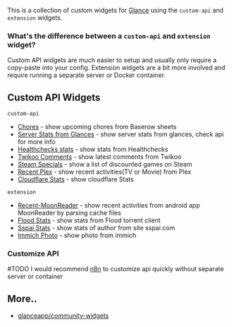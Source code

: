This is a collection of custom widgets for [Glance](https://github.com/glanceapp/glance) using the `custom-api` and `extension` widgets.

### What's the difference between a `custom-api` and `extension` widget?

Custom API widgets are much easier to setup and usually only require a copy-paste into your config. Extension widgets are a bit more involved and require running a separate server or Docker container.

## Custom API Widgets

`custom-api`
- [Chores](widgets/chores-from-baserow/README.md) - show upcoming chores from Baserow sheets
- [Server Stats from Glances](widgets/server-stats-from-glances/README.md) - show server stats from glances, check api for more info
- [Healthchecks stats](widgets/healthchecks-stats/README.md) - show stats from Healthchecks 
- [Twikoo Comments](widgets/recent-twikoo-comments/README.md) - show latest comments from Twikoo 
- [Steam Specials](widgets/steam-specials/README.md) - show a list of discounted games on Steam
- [Recent Plex](widgets/recent-plex/README.md) - show recent activities(TV or Movie) from Plex
- [Cloudflare Stats](widgets/cloudflare-stats/README.md) - show cloudflare Stats

`extension`
- [Recent-MoonReader](widgets/recent-moonreader/README.md) - show recent activities from android app MoonReader by parsing cache files
- [Flood Stats](widgets/flood-stats/README.md) - show stats from Flood torrent client
- [Sspai Stats](widgets/sspai-stats/README.md) - show stats of author from site sspai.com
- [Immich Photo](widgets/immich-photo/README.md) - show photo from immich

### Customize API 

#TODO
I would recommend [n8n](http://github.com/n8n-io/n8n) to customize api quickly without separate server or container

## More..

- [glanceapp/community-widgets](https://github.com/glanceapp/community-widgets)